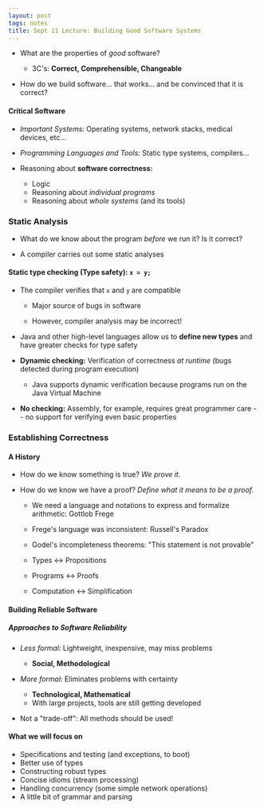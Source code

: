 ```yaml
---
layout: post
tags: notes
title: Sept 11 Lecture: Building Good Software Systems
---
```


- What are the properties of *good* software?

  - 3C's: **Correct, Comprehensible, Changeable**

- How do we build software... that works... and be convinced that it is correct?

#### Critical Software
- *Important Systems:* Operating systems, network stacks, medical devices, etc...
- *Programming Languages and Tools:* Static type systems, compilers...

- Reasoning about **software correctness:**
  - Logic
  - Reasoning about *individual programs*
  - Reasoning about *whole systems* (and its tools)

### Static Analysis
- What do we know about the program *before* we run it? Is it correct?

- A compiler carries out some static analyses

#### **Static type checking (Type safety):** `x = y;`
- The compiler verifies that `x` and `y` are compatible

  - Major source of bugs in software

  - However, compiler analysis may be incorrect!

- Java and other high-level languages allow us to **define new types** and have greater checks for type safety

- **Dynamic checking:** Verification of correctness *at runtime* (bugs detected during program execution)

  - Java supports dynamic verification because programs run on the Java Virtual Machine


- **No checking:** Assembly, for example, requires great programmer care -- no support for verifying even basic properties

### Establishing Correctness
#### A History

- How do we know something is true? *We prove it.*

- How do we know we have a proof? *Define what it means to be a proof.*
  - We need a language and notations to express and formalize arithmetic: Gottlob Frege
  - Frege's language was inconsistent: Russell's Paradox
  - Godel's incompleteness theorems: "This statement is not provable"


  - Types <-> Propositions
  - Programs <-> Proofs
  - Computation <-> Simplification

#### Building Reliable Software

##### Approaches to Software Reliability

- *Less formal:* Lightweight, inexpensive, may miss problems
  - **Social, Methodological**


- *More formal:* Eliminates problems with certainty
  - **Technological, Mathematical**
  - With large projects, tools are still getting developed


- Not a "trade-off": All methods should be used!

#### What we will focus on
- Specifications and testing (and exceptions, to boot)
- Better use of types
- Constructing robust types
- Concise idioms (stream processing)
- Handling concurrency (some simple network operations)
- A little bit of grammar and parsing
